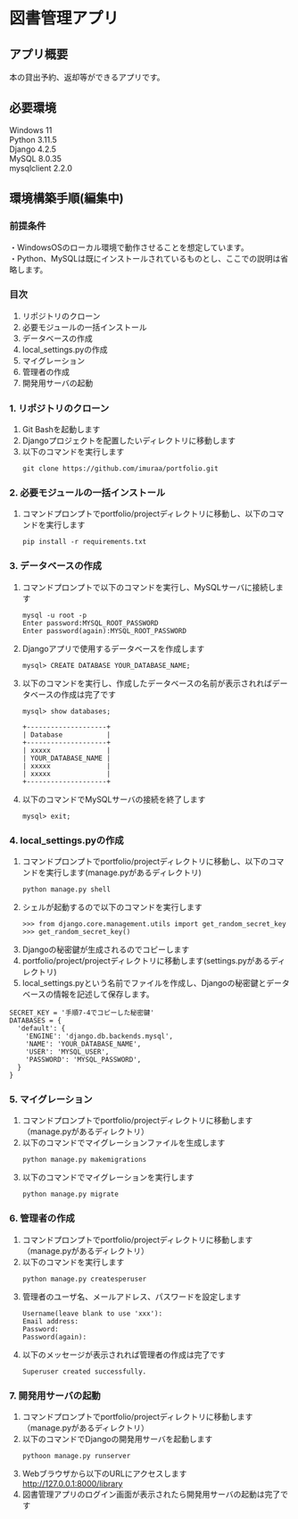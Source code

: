 # 図書管理アプリ

## アプリ概要
本の貸出予約、返却等ができるアプリです。

## 必要環境
Windows 11  
Python 3.11.5  
Django 4.2.5  
MySQL 8.0.35  
mysqlclient 2.2.0

## 環境構築手順(編集中)
### 前提条件
・WindowsOSのローカル環境で動作させることを想定しています。  
・Python、MySQLは既にインストールされているものとし、ここでの説明は省略します。

### 目次
1. リポジトリのクローン
2. 必要モジュールの一括インストール
3. データベースの作成
6. local_settings.pyの作成
7. マイグレーション
8. 管理者の作成
9. 開発用サーバの起動

### 1. リポジトリのクローン
1. Git Bashを起動します
2. Djangoプロジェクトを配置したいディレクトリに移動します
3. 以下のコマンドを実行します
   ```
   git clone https://github.com/imuraa/portfolio.git
   ```
   
### 2. 必要モジュールの一括インストール
1. コマンドプロンプトでportfolio/projectディレクトリに移動し、以下のコマンドを実行します
   ```
   pip install -r requirements.txt
   ```

### 3. データベースの作成
1. コマンドプロンプトで以下のコマンドを実行し、MySQLサーバに接続します
   ```
   mysql -u root -p
   Enter password:MYSQL_ROOT_PASSWORD
   Enter password(again):MYSQL_ROOT_PASSWORD
   ```
2. Djangoアプリで使用するデータベースを作成します
   ```
   mysql> CREATE DATABASE YOUR_DATABASE_NAME;
   ```
3. 以下のコマンドを実行し、作成したデータベースの名前が表示されればデータベースの作成は完了です
   ```
   mysql> show databases;
   ```
   ```
   +--------------------+
   | Database           |
   +--------------------+
   | xxxxx              |
   | YOUR_DATABASE_NAME |
   | xxxxx              |
   | xxxxx              |
   +--------------------+
   ```
   
4. 以下のコマンドでMySQLサーバの接続を終了します
   ```
   mysql> exit;
   ```

### 4. local_settings.pyの作成
1. コマンドプロンプトでportfolio/projectディレクトリに移動し、以下のコマンドを実行します(manage.pyがあるディレクトリ)
   ```
   python manage.py shell
   ```
2. シェルが起動するので以下のコマンドを実行します
   ```
   >>> from django.core.management.utils import get_random_secret_key
   >>> get_random_secret_key()
   ```
3. Djangoの秘密鍵が生成されるのでコピーします
4. portfolio/project/projectディレクトリに移動します(settings.pyがあるディレクトリ)
5. local_settings.pyという名前でファイルを作成し、Djangoの秘密鍵とデータベースの情報を記述して保存します。

```
SECRET_KEY = '手順7-4でコピーした秘密鍵'
DATABASES = {
  'default': {
    'ENGINE': 'django.db.backends.mysql',
    'NAME': 'YOUR_DATABASE_NAME',
    'USER': 'MYSQL_USER',
    'PASSWORD': 'MYSQL_PASSWORD',
  }
}   
```  

### 5. マイグレーション
1. コマンドプロンプトでportfolio/projectディレクトリに移動します（manage.pyがあるディレクトリ）
2. 以下のコマンドでマイグレーションファイルを生成します
   ```
   python manage.py makemigrations
   ```
3. 以下のコマンドでマイグレーションを実行します
   ```
   python manage.py migrate
   ```

### 6. 管理者の作成
1. コマンドプロンプトでportfolio/projectディレクトリに移動します（manage.pyがあるディレクトリ）
2. 以下のコマンドを実行します
   ```
   python manage.py createsperuser
   ```
3. 管理者のユーザ名、メールアドレス、パスワードを設定します
   ```
   Username(leave blank to use 'xxx'):
   Email address:
   Password:
   Password(again):
   ```
4. 以下のメッセージが表示されれば管理者の作成は完了です
    ```
    Superuser created successfully.
    ```

### 7. 開発用サーバの起動
1. コマンドプロンプトでportfolio/projectディレクトリに移動します（manage.pyがあるディレクトリ）
2. 以下のコマンドでDjangoの開発用サーバを起動します
   ```
   pythoon manage.py runserver
   ```
5. Webブラウザから以下のURLにアクセスします  
   http://127.0.0.1:8000/library
6. 図書管理アプリのログイン画面が表示されたら開発用サーバの起動は完了です
